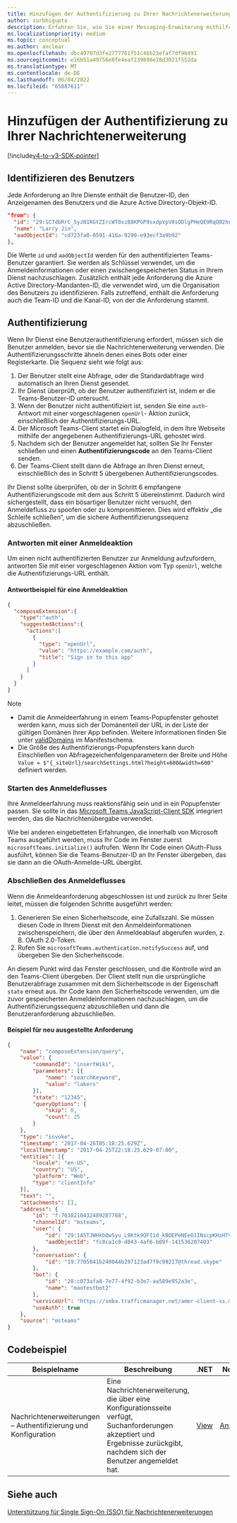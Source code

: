 ```yaml
---
title: Hinzufügen der Authentifizierung zu Ihrer Nachrichtenerweiterung
author: surbhigupta
description: Erfahren Sie, wie Sie einer Messaging-Erweiterung mithilfe von Codebeispielen eine Authentifizierung hinzufügen, und sehen Sie ein Beispiel.
ms.localizationpriority: medium
ms.topic: conceptual
ms.author: anclear
ms.openlocfilehash: dbc49707d3fe2777761f51c46b23efaf7df96491
ms.sourcegitcommit: e16b51a49756e0fe4eaf239898e28d3021f552da
ms.translationtype: MT
ms.contentlocale: de-DE
ms.lasthandoff: 06/04/2022
ms.locfileid: "65887611"
---
```

# <a name="add-authentication-to-your-message-extension"></a>Hinzufügen der Authentifizierung zu Ihrer Nachrichtenerweiterung

[!include[v4-to-v3-SDK-pointer](~/includes/v4-to-v3-pointer-me.md)]

## <a name="identify-the-user"></a>Identifizieren des Benutzers

Jede Anforderung an Ihre Dienste enthält die Benutzer-ID, den Anzeigenamen des Benutzers und die Azure Active Directory-Objekt-ID.

```json
"from": {
  "id": "29:1C7dbRrC_5yzN1RGtZIrcWT0xz88KPGP9sxdpVpV8sODlgPHeQE9RqQ02hnpuKzy6zZ-AaZx6swUOMj_Dsdse3TQ4sIaeebbFBF-VgjJy_nY",
  "name": "Larry Jin",
  "aadObjectId": "cd723fa0-0591-416a-9290-e93ecf3a9b92"
},
```

Die Werte `id` und `aadObjectId` werden für den authentifizierten Teams-Benutzer garantiert. Sie werden als Schlüssel verwendet, um die Anmeldeinformationen oder einen zwischengespeicherten Status in Ihrem Dienst nachzuschlagen. Zusätzlich enthält jede Anforderung die Azure Active Directory-Mandanten-ID, die verwendet wird, um die Organisation des Benutzers zu identifizieren. Falls zutreffend, enthält die Anforderung auch die Team-ID und die Kanal-ID, von der die Anforderung stammt.

## <a name="authentication"></a>Authentifizierung

Wenn Ihr Dienst eine Benutzerauthentifizierung erfordert, müssen sich die Benutzer anmelden, bevor sie die Nachrichtenerweiterung verwenden. Die Authentifizierungsschritte ähneln denen eines Bots oder einer Registerkarte. Die Sequenz sieht wie folgt aus:

1. Der Benutzer stellt eine Abfrage, oder die Standardabfrage wird automatisch an Ihren Dienst gesendet.
1. Ihr Dienst überprüft, ob der Benutzer authentifiziert ist, indem er die Teams-Benutzer-ID untersucht.
1. Wenn der Benutzer nicht authentifiziert ist, senden Sie eine `auth`-Antwort mit einer vorgeschlagenen `openUrl`- Aktion zurück, einschließlich der Authentifizierungs-URL.
1. Der Microsoft Teams-Client startet ein Dialogfeld, in dem Ihre Webseite mithilfe der angegebenen Authentifizierungs-URL gehostet wird.
1. Nachdem sich der Benutzer angemeldet hat, sollten Sie Ihr Fenster schließen und einen **Authentifizierungscode** an den Teams-Client senden.
1. Der Teams-Client stellt dann die Abfrage an Ihren Dienst erneut, einschließlich des in Schritt 5 übergebenen Authentifizierungscodes.

Ihr Dienst sollte überprüfen, ob der in Schritt 6 empfangene Authentifizierungscode mit dem aus Schritt 5 übereinstimmt. Dadurch wird sichergestellt, dass ein bösartiger Benutzer nicht versucht, den Anmeldefluss zu spoofen oder zu kompromittieren. Dies wird effektiv „die Schleife schließen“, um die sichere Authentifizierungssequenz abzuschließen.

### <a name="respond-with-a-sign-in-action"></a>Antworten mit einer Anmeldeaktion

Um einen nicht authentifizierten Benutzer zur Anmeldung aufzufordern, antworten Sie mit einer vorgeschlagenen Aktion vom Typ `openUrl`, welche die Authentifizierungs-URL enthält.

#### <a name="response-example-for-a-sign-in-action"></a>Antwortbeispiel für eine Anmeldeaktion

```json
{
  "composeExtension":{
    "type":"auth",
    "suggestedActions":{
      "actions":[
        {
          "type": "openUrl",
          "value": "https://example.com/auth",
          "title": "Sign in to this app"
        }
      ]
    }
  }
}
```

> [!NOTE]
>
> * Damit die Anmeldeerfahrung in einem Teams-Popupfenster gehostet werden kann, muss sich der Domänenteil der URL in der Liste der gültigen Domänen Ihrer App befinden. Weitere Informationen finden Sie unter [validDomains](~/resources/schema/manifest-schema.md#validdomains) im Manifestschema.
> * Die Größe des Authentifizierungs-Popupfensters kann durch Einschließen von Abfragezeichenfolgenparametern der Breite und Höhe `Value = $"{_siteUrl}/searchSettings.html?height=600&width=600"` definiert werden.

### <a name="start-the-sign-in-flow"></a>Starten des Anmeldeflusses

Ihre Anmeldeerfahrung muss reaktionsfähig sein und in ein Popupfenster passen. Sie sollte in das [Microsoft Teams JavaScript-Client SDK](/javascript/api/overview/msteams-client) integriert werden, das die Nachrichtenübergabe verwendet.

Wie bei anderen eingebetteten Erfahrungen, die innerhalb von Microsoft Teams ausgeführt werden, muss Ihr Code im Fenster zuerst `microsoftTeams.initialize()` aufrufen. Wenn Ihr Code einen OAuth-Fluss ausführt, können Sie die Teams-Benutzer-ID an Ihr Fenster übergeben, das sie dann an die OAuth-Anmelde-URL übergibt.

### <a name="complete-the-sign-in-flow"></a>Abschließen des Anmeldeflusses

Wenn die Anmeldeanforderung abgeschlossen ist und zurück zu Ihrer Seite leitet, müssen die folgenden Schritte ausgeführt werden:

1. Generieren Sie einen Sicherheitscode, eine Zufallszahl. Sie müssen diesen Code in Ihrem Dienst mit den Anmeldeinformationen zwischenspeichern, die über den Anmeldeablauf abgerufen wurden, z. B. OAuth 2.0-Token.
1. Rufen Sie `microsoftTeams.authentication.notifySuccess` auf, und übergeben Sie den Sicherheitscode.

An diesem Punkt wird das Fenster geschlossen, und die Kontrolle wird an den Teams-Client übergeben. Der Client stellt nun die ursprüngliche Benutzerabfrage zusammen mit dem Sicherheitscode in der Eigenschaft `state` erneut aus. Ihr Code kann den Sicherheitscode verwenden, um die zuvor gespeicherten Anmeldeinformationen nachzuschlagen, um die Authentifizierungssequenz abzuschließen und dann die Benutzeranforderung abzuschließen.

#### <a name="reissued-request-example"></a>Beispiel für neu ausgestellte Anforderung

```json
{
    "name": "composeExtension/query",
    "value": {
        "commandId": "insertWiki",
        "parameters": [{
            "name": "searchKeyword",
            "value": "lakers"
        }],
        "state": "12345",
        "queryOptions": {
            "skip": 0,
            "count": 25
        }
    },
    "type": "invoke",
    "timestamp": "2017-04-26T05:18:25.629Z",
    "localTimestamp": "2017-04-25T22:18:25.629-07:00",
    "entities": [{
        "locale": "en-US",
        "country": "US",
        "platform": "Web",
        "type": "clientInfo"
    }],
    "text": "",
    "attachments": [],
    "address": {
        "id": "f:7638210432489287768",
        "channelId": "msteams",
        "user": {
            "id": "29:1A5TJWHkbOwSyu_L9Ktk9QFI1d_kBOEPeNEeO1INscpKHzHTvWfiau5AX_6y3SuiOby-r73dzHJ17HipUWqGPgw",
            "aadObjectId": "fc8ca1c0-d043-4af6-b09f-141536207403"
        },
        "conversation": {
            "id": "19:7705841b240044b297123ad7f9c99217@thread.skype"
        },
        "bot": {
            "id": "28:c073afa8-7e77-4f92-b3e7-aa589e952a3e",
            "name": "maotestbot2"
        },
        "serviceUrl": "https://smba.trafficmanager.net/amer-client-ss.msg/",
        "useAuth": true
    },
    "source": "msteams"
}
```

## <a name="code-sample"></a>Codebeispiel

|**Beispielname** | **Beschreibung** |**.NET** | **Node.js**|
|----------------|-----------------|--------------|----------------|
|Nachrichtenerweiterungen – Authentifizierung und Konfiguration | Eine Nachrichtenerweiterung, die über eine Konfigurationsseite verfügt, Suchanforderungen akzeptiert und Ergebnisse zurückgibt, nachdem sich der Benutzer angemeldet hat. |[View](https://github.com/microsoft/BotBuilder-Samples/tree/main/samples/csharp_dotnetcore/52.teams-messaging-extensions-search-auth-config)|[Anzeigen](https://github.com/microsoft/BotBuilder-Samples/blob/main/samples/javascript_nodejs/52.teams-messaging-extensions-search-auth-config)|

## <a name="see-also"></a>Siehe auch

[Unterstützung für Single Sign-On (SSO) für Nachrichtenerweiterungen](~/messaging-extensions/how-to/enable-sso-auth-me.md)

